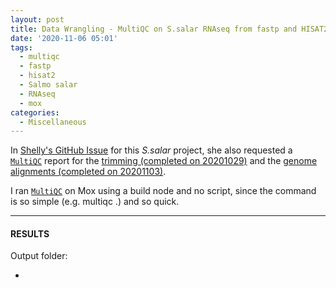 ```yaml
---
layout: post
title: Data Wrangling - MultiQC on S.salar RNAseq from fastp and HISAT2 on Mox
date: '2020-11-06 05:01'
tags:
  - multiqc
  - fastp
  - hisat2
  - Salmo salar
  - RNAseq
  - mox
categories:
  - Miscellaneous
---
```

In [Shelly's GitHub Issue](https://github.com/RobertsLab/resources/issues/1016) for this _S.salar_ project, she also requested a [`MultiQC`](https://multiqc.info/) report for the [trimming (completed on 20201029)](https://robertslab.github.io/sams-notebook/2020/10/29/Trimming-Shelly-S.salar-RNAseq-Using-fastp-and-MultiQC-on-Mox.html) and the [genome alignments (completed on 20201103)](https://robertslab.github.io/sams-notebook/2020/11/03/RNAseq-Alignments-Trimmed-S.salar-RNAseq-to-GCF_000233375.1_ICSASG_v2_genomic.fa-Using-Hisat2-on-Mox.html).

I ran [`MultiQC`](https://multiqc.info/) on Mox using a build node and no script, since the command is so simple (e.g. multiqc .) and so quick.


---

#### RESULTS

Output folder:

- []()
